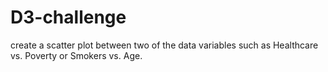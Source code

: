 # D3-challenge
create a scatter plot between two of the data variables such as Healthcare vs. Poverty or Smokers vs. Age.
